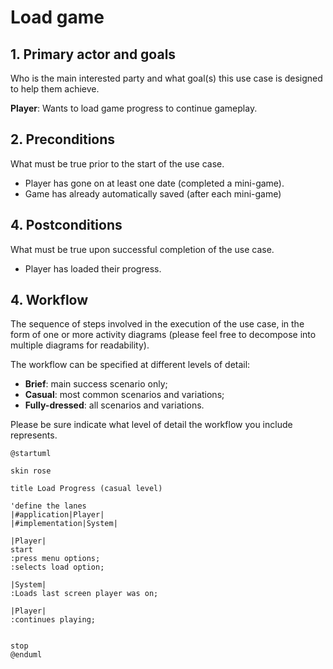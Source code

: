 # Load game 

## 1. Primary actor and goals
Who is the main interested party and what goal(s) this use case is designed to help them achieve. 

__Player__: Wants to load game progress to continue gameplay. 


## 2. Preconditions

What must be true prior to the start of the use case.

* Player has gone on at least one date (completed a mini-game).
* Game has already automatically saved (after each mini-game)

## 4. Postconditions

What must be true upon successful completion of the use case.

* Player has loaded their progress.

## 4. Workflow

The sequence of steps involved in the execution of the use case, in the form of one or more activity diagrams (please feel free to decompose into multiple diagrams for readability).

The workflow can be specified at different levels of detail:

* __Brief__: main success scenario only;
* __Casual__: most common scenarios and variations;
* __Fully-dressed__: all scenarios and variations.

Please be sure indicate what level of detail the workflow you include represents.

```plantuml
@startuml

skin rose

title Load Progress (casual level)

'define the lanes
|#application|Player|
|#implementation|System|

|Player|
start
:press menu options;
:selects load option;

|System|
:Loads last screen player was on;

|Player|
:continues playing;


stop
@enduml